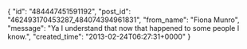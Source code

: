  {
   "id": "484447451591192",
   "post_id": "462493170453287_484074394961831",
   "from_name": "Fiona Munro",
   "message": "Ya I understand that now that happened to some people I know.",
   "created_time": "2013-02-24T06:27:31+0000"
 }
